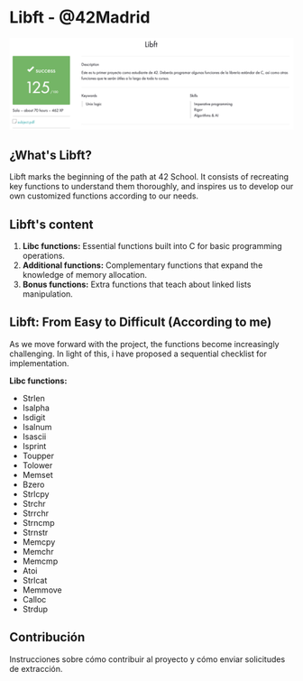 # Libft - @42Madrid

![Screenshoot](https://github.com/Freddyfleitas/libft_42/blob/main/libft.png)

## ¿What's Libft?

Libft marks the beginning of the path at 42 School. It consists of recreating key functions to understand them thoroughly, and inspires us to develop our own customized functions according to our needs.

## Libft's content

1. **Libc functions:** Essential functions built into C for basic programming operations.
2. **Additional functions:** Complementary functions that expand the knowledge of memory allocation.
3. **Bonus functions:** Extra functions that teach about linked lists manipulation.

## Libft: From Easy to Difficult (According to me)

As we move forward with the project, the functions become increasingly challenging. In light of this, i have proposed a sequential checklist for implementation.

**Libc functions:**

* Strlen
* Isalpha
* Isdigit
* Isalnum
* Isascii
* Isprint
* Toupper
* Tolower
* Memset
* Bzero
* Strlcpy
* Strchr
* Strrchr
* Strncmp
* Strnstr
* Memcpy
* Memchr
* Memcmp
* Atoi
* Strlcat
* Memmove
* Calloc
* Strdup
   
## Contribución

Instrucciones sobre cómo contribuir al proyecto y cómo enviar solicitudes de extracción.
